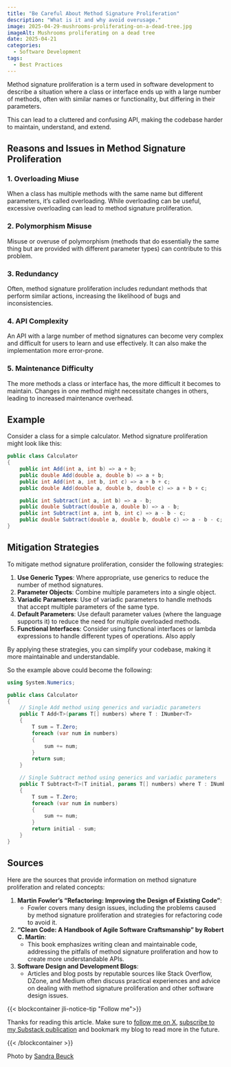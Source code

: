 ```yaml
---
title: "Be Careful About Method Signature Proliferation"
description: "What is it and why avoid overusage."
image: 2025-04-29-mushrooms-proliferating-on-a-dead-tree.jpg
imageAlt: Mushrooms proliferating on a dead tree
date: 2025-04-21
categories:
  - Software Development
tags:
  - Best Practices
---
```


Method signature proliferation is a term used in software development to describe a situation where a class or interface ends up with a large number of methods, often with similar names or functionality, but differing in their parameters.

This can lead to a cluttered and confusing API, making the codebase harder to maintain, understand, and extend.

## Reasons and Issues in Method Signature Proliferation

### 1. Overloading Miuse

When a class has multiple methods with the same name but different parameters, it’s called overloading. While overloading can be useful, excessive overloading can lead to method signature proliferation.

### 2. Polymorphism Misuse

Misuse or overuse of polymorphism (methods that do essentially the same thing but are provided with different parameter types) can contribute to this problem.

### 3. Redundancy

Often, method signature proliferation includes redundant methods that perform similar actions, increasing the likelihood of bugs and inconsistencies.

### 4. API Complexity

An API with a large number of method signatures can become very complex and difficult for users to learn and use effectively. It can also make the implementation more error-prone.

### 5. Maintenance Difficulty

The more methods a class or interface has, the more difficult it becomes to maintain. Changes in one method might necessitate changes in others, leading to increased maintenance overhead.

## Example

Consider a class for a simple calculator. Method signature proliferation might look like this:

```csharp
public class Calculator
{
    public int Add(int a, int b) => a + b;
    public double Add(double a, double b) => a + b;
    public int Add(int a, int b, int c) => a + b + c;
    public double Add(double a, double b, double c) => a + b + c;

    public int Subtract(int a, int b) => a - b;
    public double Subtract(double a, double b) => a - b;
    public int Subtract(int a, int b, int c) => a - b - c;
    public double Subtract(double a, double b, double c) => a - b - c;
}
```

## Mitigation Strategies

To mitigate method signature proliferation, consider the following strategies:

1. **Use Generic Types**: Where appropriate, use generics to reduce the number of method signatures.
2. **Parameter Objects**: Combine multiple parameters into a single object.
3. **Variadic Parameters**: Use of variadic parameters to handle methods that accept multiple parameters of the same type.
4. **Default Parameters**: Use default parameter values (where the language supports it) to reduce the need for multiple overloaded methods.
5. **Functional Interfaces**: Consider using functional interfaces or lambda expressions to handle different types of operations. Also apply

By applying these strategies, you can simplify your codebase, making it more maintainable and understandable.

So the example above could become the following:

```csharp
using System.Numerics;

public class Calculator
{
    // Single Add method using generics and variadic parameters
    public T Add<T>(params T[] numbers) where T : INumber<T>
    {
        T sum = T.Zero;
        foreach (var num in numbers)
        {
            sum += num;
        }
        return sum;
    }

    // Single Subtract method using generics and variadic parameters
    public T Subtract<T>(T initial, params T[] numbers) where T : INumber<T>
    {
        T sum = T.Zero;
        foreach (var num in numbers)
        {
            sum += num;
        }
        return initial - sum;
    }
}
```

## Sources

Here are the sources that provide information on method signature proliferation and related concepts:

1. **Martin Fowler’s “Refactoring: Improving the Design of Existing Code”**:
   - Fowler covers many design issues, including the problems caused by method signature proliferation and strategies for refactoring code to avoid it.
2. **“Clean Code: A Handbook of Agile Software Craftsmanship” by Robert C. Martin**:
   - This book emphasizes writing clean and maintainable code, addressing the pitfalls of method signature proliferation and how to create more understandable APIs.
3. **Software Design and Development Blogs**:
   - Articles and blog posts by reputable sources like Stack Overflow, DZone, and Medium often discuss practical experiences and advice on dealing with method signature proliferation and other software design issues.

{{< blockcontainer jli-notice-tip "Follow me">}}

Thanks for reading this article. Make sure to [follow me on X](https://x.com/LitzlerJeremie), [subscribe to my Substack publication](https://iamjeremie.substack.com/) and bookmark my blog to read more in the future.

{{< /blockcontainer >}}

Photo by [Sandra Beuck](https://www.pexels.com/photo/close-up-photo-of-mushrooms-near-leaves-14350145/)
